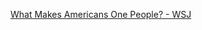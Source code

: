 [What Makes Americans One People? - WSJ](https://www.wsj.com/articles/what-makes-americans-one-people-11562109417)

> 
